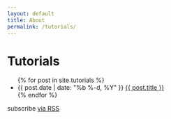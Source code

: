 ```yaml
---
layout: default
title: About
permalink: /tutorials/
---
```


<div class="home">

<h1>Tutorials</h1>

<ul class="tutorials">
{% for post in site.tutorials %}
<li>
<span class="post-date">{{ post.date | date: "%b %-d, %Y" }}</span>
<a class="post-link" href="{{ post.url | prepend: site.baseurl }}">{{ post.title }}</a>
</li>
{% endfor %}
</ul>

<p class="rss-subscribe">subscribe <a href="{{ "/feed.xml" | prepend: site.baseurl }}">via RSS</a></p>

</div>
